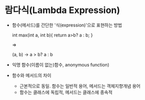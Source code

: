 람다식(Lambda Expression)
====================

* 함수(메서드)를 간단한 '식(expression)'으로 표현하는 방법


    int max(int a, int b){
        return a>b? a : b;
    }
    
    =>
    
    (a, b) -> a > b? a : b


* 익명 함수(이름이 없는)함수, anonymous function)
* 함수와 메서드의 차이
  * 근본적으로 동일. 함수는 일반적 용어, 메서드는 객체지향개념 용어
  * 함수는 클래스에 독립적, 메서드는 클래스에 종속적